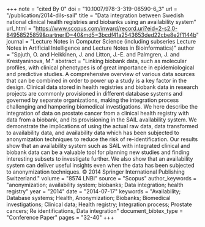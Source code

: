 +++
note = "cited By 0"
doi = "10.1007/978-3-319-08590-6_3"
url = "/publication/2014-dils-sail"
title = "Data integration between Swedish national clinical health registries and biobanks using an availability system"
url_html = "https://www.scopus.com/inward/record.uri?eid=2-s2.0-84958525859&partnerID=40&md5=3bcdf41a2543653ded22cbe8e2f1144b"
journal = "Lecture Notes in Computer Science (including subseries Lecture Notes in Artificial Intelligence and Lecture Notes in Bioinformatics)"
author = "Spjuth, O. and Heikkinen, J. and Litton, J.-E. and Palmgren, J. and Krestyaninova, M."
abstract = "Linking biobank data, such as molecular profiles, with clinical phenotypes is of great importance in epidemiological and predictive studies. A comprehensive overview of various data sources that can be combined in order to power up a study is a key factor in the design. Clinical data stored in health registries and biobank data in research projects are commonly provisioned in different database systems and governed by separate organizations, making the integration process challenging and hampering biomedical investigations. We here describe the integration of data on prostate cancer from a clinical health registry with data from a biobank, and its provisioning in the SAIL availability system. We demonstrate the implications of using the actual raw data, data transformed to availability data, and availability data which has been subjected to anonymization techniques to reduce the risk of re-identification. Our results show that an availability system such as SAIL with integrated clinical and biobank data can be a valuable tool for planning new studies and finding interesting subsets to investigate further. We also show that an availability system can deliver useful insights even when the data has been subjected to anonymization techniques. © 2014 Springer International Publishing Switzerland."
volume = "8574 LNBI"
source = "Scopus"
author_keywords = "anonymization;  availability system;  biobanks;  Data integration;  health registry"
year = "2014"
date = "2014-07-17"
keywords = "Availability;  Database systems;  Health, Anonymization;  Biobanks;  Biomedical investigations;  Clinical data;  Health registry;  Integration process;  Prostate cancers;  Re identifications, Data integration"
document_bibtex_type = "Conference Paper"
pages = "32-40"
+++

